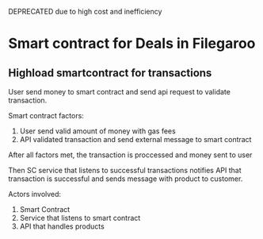 DEPRECATED due to high cost and inefficiency

# Smart contract for Deals in Filegaroo

## Highload smartcontract for transactions

User send money to smart contract and send api request to validate transaction.

Smart contract factors:
1. User send valid amount of money with gas fees
2. API validated transaction and send external message to smart contract

After all factors met, the transaction is proccessed and money sent to user

Then SC service that listens to successful transactions notifies API that transaction is successful and sends message with product to customer.

Actors involved:
1. Smart Contract
2. Service that listens to smart contract
3. API that handles products
